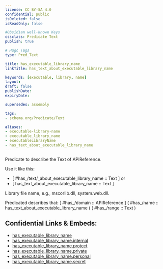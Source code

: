 ```yaml
---
license: CC BY-SA 4.0
confidential: public
isDeleted: false
isReadOnly: false

#Obsidian well-known Keys
cssclass: Predicate Text
publish: true

# Hugo Tags
type: Pred_Text

title: has_executable_library_name
linkTitle: has_text_about_executable_library_name

keywords: [executable, library, name]
layout: 
draft: false
publishDate:
expiryDate: 

supersedes: assembly

tags:
- schema.org/Predicate/Text

aliases:
- executable-library-name
- executable_library_name
- executableLibraryName
- has_text_about_executable_library_name
---
```


Predicate to describe the Text of APIReference.

Use it like this: 
- [ #has_/text/_about_executable_library_name :: Text ] or 
- [ has_text_about_executable_library_name :: Text ] 

Library file name, e.g., mscorlib.dll, system.web.dll.

Predicated describes that: 
[ #has_/domain  :: APIReference ]
( #has_/name :: has_text_about_executable_library_name )
( #has_/range :: Text )



## Confidential Links & Embeds: 
- [has_executable_library_name](../../../../_public/schema.org/Predicate/Texts/has_executable_library_name.md) 
- [has_executable_library_name.internal](../../../../_internal/schema.org/Predicate/Texts/has_executable_library_name.internal.md) 
- [has_executable_library_name.protect](../../../../_protect/schema.org/Predicate/Texts/has_executable_library_name.protect.md) 
- [has_executable_library_name.private](../../../../_private/schema.org/Predicate/Texts/has_executable_library_name.private.md) 
- [has_executable_library_name.personal](../../../../_personal/schema.org/Predicate/Texts/has_executable_library_name.personal.md) 
- [has_executable_library_name.secret](../../../../_secret/schema.org/Predicate/Texts/has_executable_library_name.secret.md) 

